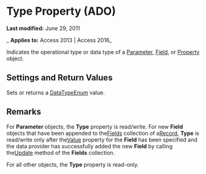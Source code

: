 
# Type Property (ADO)

 **Last modified:** June 29, 2011

 _ **Applies to:** Access 2013 | Access 2016_



Indicates the operational type or data type of a [Parameter](7577598e-3d0c-30c6-5f24-1cfe98791798.md), [Field](1dbd535e-48ad-a5c8-a1b2-6776c1e3e19d.md), or [Property](eec318fd-f5ed-d9ef-9830-848439a8914d.md) object.

## Settings and Return Values

Sets or returns a [DataTypeEnum](a8ab7616-552f-ed5f-ed55-95254cfb374a.md) value.


## Remarks

For  **Parameter** objects, the **Type** property is read/write. For new **Field** objects that have been appended to the[Fields](029aa738-8726-54a6-1813-b152813948bc.md) collection of a[Record](817aaf13-78d4-1134-aa94-997e92077c22.md),  **Type** is read/write only after the[Value](ff21d122-98e3-2b48-d92f-e696b8079fc5.md) property for the **Field** has been specified and the data provider has successfully added the new **Field** by calling the[Update](fc88cab6-c379-bb4f-530c-da08107924e0.md) method of the **Fields** collection.

For all other objects, the  **Type** property is read-only.

